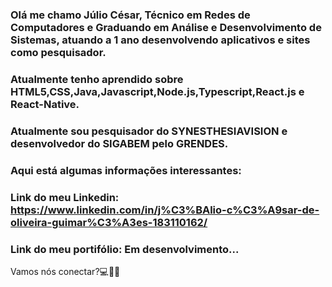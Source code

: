 ### Olá me chamo Júlio César, Técnico em Redes de Computadores e Graduando em Análise e Desenvolvimento de Sistemas, atuando a 1 ano desenvolvendo aplicativos e sites como pesquisador. 

### Atualmente tenho aprendido sobre HTML5,CSS,Java,Javascript,Node.js,Typescript,React.js e React-Native.
### Atualmente sou pesquisador do SYNESTHESIAVISION e desenvolvedor do SIGABEM pelo GRENDES.




### Aqui está algumas informações interessantes:

### Link do meu Linkedin: https://www.linkedin.com/in/j%C3%BAlio-c%C3%A9sar-de-oliveira-guimar%C3%A3es-183110162/
### Link do meu portifólio: Em desenvolvimento...

Vamos nós conectar?💻👋🏻

